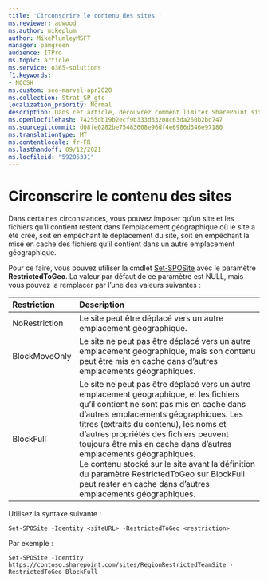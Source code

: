 ```yaml
---
title: 'Circonscrire le contenu des sites '
ms.reviewer: adwood
ms.author: mikeplum
author: MikePlumleyMSFT
manager: pamgreen
audience: ITPro
ms.topic: article
ms.service: o365-solutions
f1.keywords:
- NOCSH
ms.custom: seo-marvel-apr2020
ms.collection: Strat_SP_gtc
localization_priority: Normal
description: Dans cet article, découvrez comment limiter SharePoint sites à un emplacement géographique spécifié dans un environnement multigéogé.
ms.openlocfilehash: 74255db19b2ecf9b333d33208c63da260b2bd747
ms.sourcegitcommit: d08fe0282be75483608e96df4e6986d346e97180
ms.translationtype: MT
ms.contentlocale: fr-FR
ms.lasthandoff: 09/12/2021
ms.locfileid: "59205331"
---
```

# <a name="restrict-sharepoint-site-content-to-a-geo-location"></a>Circonscrire le contenu des sites 

Dans certaines circonstances, vous pouvez imposer qu’un site et les fichiers qu’il contient restent dans l’emplacement géographique où le site a été créé, soit en empêchant le déplacement du site, soit en empêchant la mise en cache des fichiers qu’il contient dans un autre emplacement géographique.

Pour ce faire, vous pouvez utiliser la cmdlet [Set-SPOSite](/powershell/module/sharepoint-online/set-sposite) avec le paramètre **RestrictedToGeo**. La valeur par défaut de ce paramètre est NULL, mais vous pouvez la remplacer par l’une des valeurs suivantes :

|Restriction|Description|
|:----------|:----------|
|NoRestriction|Le site peut être déplacé vers un autre emplacement géographique.|
|BlockMoveOnly|Le site ne peut pas être déplacé vers un autre emplacement géographique, mais son contenu peut être mis en cache dans d’autres emplacements géographiques.|
|BlockFull|Le site ne peut pas être déplacé vers un autre emplacement géographique, et les fichiers qu’il contient ne sont pas mis en cache dans d’autres emplacements géographiques. Les titres (extraits du contenu), les noms et d’autres propriétés des fichiers peuvent toujours être mis en cache dans d’autres emplacements géographiques.<br>Le contenu stocké sur le site avant la définition du paramètre RestrictedToGeo sur BlockFull peut rester en cache dans d’autres emplacements géographiques.|

Utilisez la syntaxe suivante :

`Set-SPOSite -Identity <siteURL> -RestrictedToGeo <restriction>`

Par exemple :

`Set-SPOSite -Identity https://contoso.sharepoint.com/sites/RegionRestrictedTeamSite -RestrictedToGeo BlockFull`